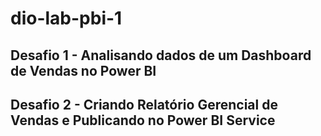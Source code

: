 # dio-lab-pbi-1
## Desafio 1 - Analisando dados de um Dashboard de Vendas no Power BI
 
## Desafio 2 - Criando Relatório Gerencial de Vendas e Publicando no Power BI Service
